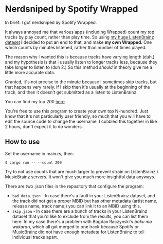 # Nerdsniped by Spotify Wrapped

In brief: I got nerdsniped by Spotify Wrapped.

It always annoyed me that various apps (including Wrapped) count my top tracks by play count, rather
than play time. So using [my huge ListenBrainz dataset](https://listenbrainz.org/user/liquidev/)
I decided to put an end to that, and make **my own Wrapped.** One which counts by minutes listened,
rather than number of times played.

The reason why I wanted this is because tracks have varying length (duh,) and my hypothesis is that
I usually listen to longer tracks less, because they take longer to listen to (duh 2.) So this
method *should* in theory give me a little more accurate data.

Granted, it's not precise to the minute because I sometimes skip tracks, but that happens very
rarely. If I skip then it's usually at the beginning of the track, and then it doesn't get submitted
as a listen to ListenBrainz.

You can find my top 200 [here](top200.txt).

You're free to use this program to create your own top N-hundred. Just know that it's not
particularly user friendly, so much that you will have to edit the source code to change the
username. I cobbled this together in like 2 hours, don't expect it to do wonders.

## How to use

Set the username in main.rs, then:
```
$ cargo run -- --count 200
```
Try to not use counts that are much larger to prevent strain on ListenBrainz / MusicBrainz servers.
It won't give you much more insightful data anyways.

There are two .json files in the repository that configure the program:
- `bad_data.json` - In case there's a fault in your ListenBrainz dataset, and the track did not get
  a proper MBID but has other metadata (artist name, release name, track name,) you can link it to
  an MBID using this.
- `skip.json` - In case there are a bunch of tracks in your ListenBrainz dataset that you'd like to
  exclude from the results, you can list them here. In my case there's a problem with Bogdan
  Raczynski's *boku mo wakaran*, which all got merged to one track because Spotify or MusicBrainz
  did not have enough metadata for ListenBrainz to tell individual tracks apart.
